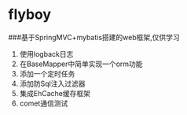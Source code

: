 # flyboy
###基于SpringMVC+mybatis搭建的web框架,仅供学习
1. 使用logback日志
2. 在BaseMapper中简单实现一个orm功能
3. 添加一个定时任务
4. 添加防Sql注入过滤器
5. 集成EhCache缓存框架
6. comet通信测试

